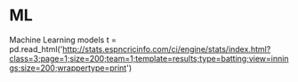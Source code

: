 # ML
Machine Learning models
t = pd.read_html('http://stats.espncricinfo.com/ci/engine/stats/index.html?class=3;page=1;size=200;team=1;template=results;type=batting;view=innings;size=200;wrappertype=print')
